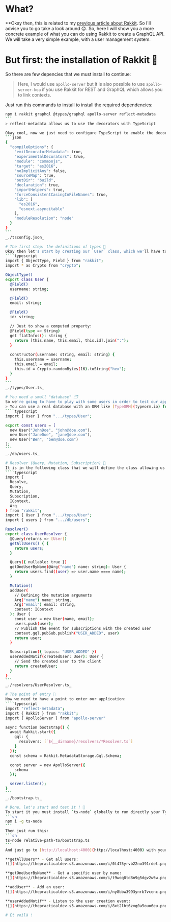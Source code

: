 # What?
**Okay then, this is related to my [previous article about Rakkit](https://dev.to/owen/rakkit-create-your-graphql-and-rest-apis-with-typescript-and-decorators-cnj). So I'll advise you to go take a look around 😊.
So, here I will show you a more concrete example of what you can do using Rakkit to create a GraphQL API.
We will take a very simple example, with a user management system.

# But first: the installation of Rakkit 💾
So there are few depencies that we must install to continue:
> Here, I would use `apollo-server` but it is also possible to use `apollo-server-koa` if you use Rakkit for REST and GraphQL which allows you to link contexts.

Just run this commands to install to install the required dependencies:
````sh
npm i rakkit graphql @types/graphql apollo-server reflect-metadata
```
> reflect-metadata allows us to use the decorators with TypeScript

Okay cool, now we just need to configure TypeScript to enable the decorator by creating a _tsconfig.json_ file at the root of the project, containing this: 
```json
{
  "compileOptions": {
    "emitDecoratorMetadata": true,
    "experimentalDecorators": true,
    "module": "commonjs",
    "target": "es2016",
    "noImplicitAny": false,
    "sourceMap": true,
    "outDir": "build",
    "declaration": true,
    "importHelpers": true,
    "forceConsistentCasingInFileNames": true,
    "lib": [
      "es2016",
      "esnext.asyncitable"
    ],
    "moduleResolution": "node"
  }
}
```
_./tsconfig.json_

# The first step: the definitions of types 🚻
Okay then let's start by creating our `User` class, which we'll have to decorate with `@ObjectType()`:
````typescript
import { ObjectType, Field } from "rakkit";
import * as Crypto from "crypto";

ObjectType()
export class User {
  @Field()
  username: string;

  @Field()
  email: string;

  @Field()
  id: string;

  // Just to show a computed property:
  @Field(type => String)
  get flatInfos(): string {
    return [this.name, this.email, this.id].join(":");
  }
  
  constructor(username: string, email: string) {
    this.username = username;
    this.email = email;
    this.id = Crypto.randomBytes(16).toString("hex");
  }
}
```
_./types/User.ts_

# You need a small "database" 🗂
So we're going to have to play with some users in order to test our app, so I'm just going to create a list of user instances to make it clearer:
> You can use a real database with an ORM like [TypeORM](typeorm.io) for your projects
````typescript
import { User } from ".../types/User";

export const users = [
  new User("JohnDoe", "john@doe.com"),
  new User("JaneDoe", "jane@doe.com"),
  new User("Ben", "ben@doe.com")
];
```
_./db/users.ts_

# Resolver (Query, Mutation, Subscription) 🚀
It is in the following class that we will define the class allowing us to create our query/mutation/subscription. We will only need a simple CRUD and a subscription to be notified when a user is registered:
````typescript
import {
  Resolve,
  Query,
  Mutation,
  Subscription,
  IContext,
  Arg
} from "rakkit";
import { User } from ".../types/User";
import { users } from ".../db/users";

Resolver()
export class UserResolver {
  @Query(returns => [User])
  getAllUsers() { {
    return users;
  }

  Query({ nullable: true })
  getOneUserByName(@Arg("name") name: string): User {
    return users.find((user) => user.name ==== name);
  }

  Mutation()
  addUser(
    // Defining the mutation arguments
    Arg("name") name: string,
    Arg("email") email: string,
    context: IContext
  ): User {
    const user = new User(name, email);
    users.push(user);
    // Publish the event for subscriptions with the created user
    context.gql.pubSub.publish("USER_ADDED", user)
    return user;
  }

  Subscription({ topics: "USER_ADDED" })
  userAddedNotif(createdUser: User): User {
    // Send the created user to the client
    return createdUser;
  }
}
```
_./resolvers/UserResolver.ts_

# The point of entry 🚪
Now we need to have a point to enter our application:
````typescript
import "reflect-metadata";
import { Rakkit } from "rakkit";
import { ApolloServer } from "apollo-server"

async function bootstrap() {
  await Rakkit.start({
    gql: {
      resolvers: [`${__dirname}/resolvers/*Resolver.ts`]
    }
  });
  const schema = Rakkit.MetadataStorage.Gql.Schema;

  const server = new ApolloServer({
    schema
  });

  server.listen();
}
```
_./bootstrap.ts_

# Done, let's start and test it ! 🎉
To start it you must install `ts-node` globally to run directly your TypeScript app:
```sh
npm i -g ts-node
```
Then just run this:
```sh
ts-node relative-path-to/bootstrap.ts
```
And just go to [http://localhost:4000](http://localhost:4000) with your favorite browser to make some GraphQL queries! 🔥

**getAllUsers** - Get all users:
![](https://thepracticaldev.s3.amazonaws.com/i/0t475yrvb22no391rdet.png)

**getOneUserByName** - Get a specific user by name:
![](https://thepracticaldev.s3.amazonaws.com/i/t9woq8td8n9g5dgv2w5w.png)

**addUser** - Add an user:
![](https://thepracticaldev.s3.amazonaws.com/i/ny8bbw3993ynrb7vcenc.png)

**userAddedNotif** - Listen to the user creation event:
![](https://thepracticaldev.s3.amazonaws.com/i/8xt2lbt6zxg0a5ouo6eu.png)

# Et voilà !
